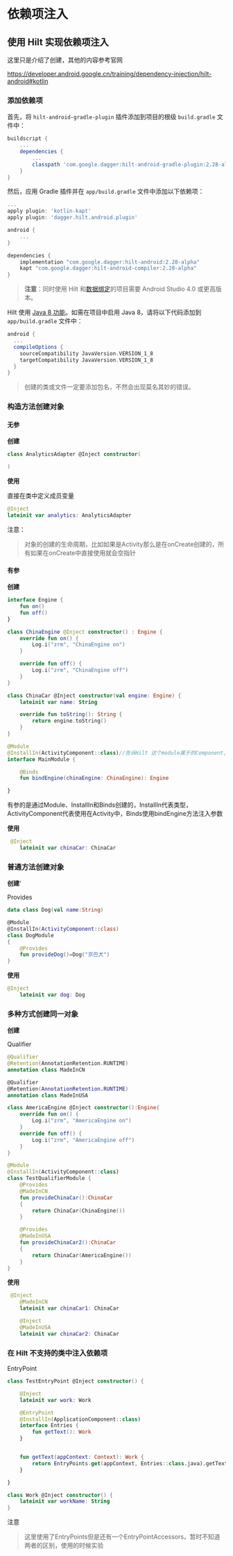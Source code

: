 # 依赖项注入



## 使用 Hilt 实现依赖项注入

这里只是介绍了创建，其他的内容参考官网

https://developer.android.google.cn/training/dependency-injection/hilt-android#kotlin



### 添加依赖项

首先，将 `hilt-android-gradle-plugin` 插件添加到项目的根级 `build.gradle` 文件中：

```groovy
buildscript {
    ...
    dependencies {
        ...
        classpath 'com.google.dagger:hilt-android-gradle-plugin:2.28-alpha'
    }
}
```



然后，应用 Gradle 插件并在 `app/build.gradle` 文件中添加以下依赖项：

```groovy
...
apply plugin: 'kotlin-kapt'
apply plugin: 'dagger.hilt.android.plugin'

android {
    ...
}

dependencies {
    implementation "com.google.dagger:hilt-android:2.28-alpha"
    kapt "com.google.dagger:hilt-android-compiler:2.28-alpha"
}
```



> **注意**：同时使用 Hilt 和[数据绑定](https://developer.android.google.cn/topic/libraries/data-binding)的项目需要 Android Studio 4.0 或更高版本。

Hilt 使用 [Java 8 功能](https://developer.android.google.cn/studio/write/java8-support)。如需在项目中启用 Java 8，请将以下代码添加到 `app/build.gradle` 文件中：

```groovy
android {
  ...
  compileOptions {
    sourceCompatibility JavaVersion.VERSION_1_8
    targetCompatibility JavaVersion.VERSION_1_8
  }
}
```





>  创建的类或文件一定要添加包名，不然会出现莫名其妙的错误。



### 构造方法创建对象

#### 无参

**创建**

```kotlin
class AnalyticsAdapter @Inject constructor(

)
```

**使用**

直接在类中定义成员变量

```kotlin
@Inject
lateinit var analytics: AnalyticsAdapter
```

注意：

> 对象的创建的生命周期，比如如果是Activity那么是在onCreate创建的，所有如果在onCreate中直接使用就会空指针

#### 有参

**创建**

```kotlin
interface Engine {
    fun on()
    fun off()
}

class ChinaEngine @Inject constructor() : Engine {
    override fun on() {
        Log.i("zrm", "ChinaEngine on")
    }

    override fun off() {
        Log.i("zrm", "ChinaEngine off")
    }
}

class ChinaCar @Inject constructor(val engine: Engine) {
    lateinit var name: String

    override fun toString(): String {
        return engine.toString()
    }
}

@Module
@InstallIn(ActivityComponent::class)//告诉Hilt 这个module属于的Component,ActivityComponent是Hilt定义好的
interface MainModule {

    @Binds
    fun bindEngine(chinaEngine: ChinaEngine): Engine

}
```

有参的是通过Module、InstallIn和Binds创建的，InstallIn代表类型，ActivityComponent代表使用在Activity中，Binds使用bindEngine方法注入参数

**使用**

```kotlin
 @Inject
    lateinit var chinaCar: ChinaCar
```

### 普通方法创建对象

**创建**‘

Provides

```kotlin
data class Dog(val name:String)

@Module
@InstallIn(ActivityComponent::class)
class DogModule
{
    @Provides
    fun provideDog()=Dog("京巴犬")
}
```

**使用**

```kotlin
@Inject
    lateinit var dog: Dog
```

### 多种方式创建同一对象

**创建**

Qualifier

```kotlin
@Qualifier
@Retention(AnnotationRetention.RUNTIME)
annotation class MadeInCN

@Qualifier
@Retention(AnnotationRetention.RUNTIME)
annotation class MadeInUSA

class AmericaEngine @Inject constructor():Engine{
    override fun on() {
        Log.i("zrm", "AmericaEngine on")
    }
    override fun off() {
        Log.i("zrm", "AmericaEngine off")
    }
}

@Module
@InstallIn(ActivityComponent::class)
class TestQualifierModule {
    @Provides
    @MadeInCN
    fun provideChinaCar():ChinaCar
    {
        return ChinaCar(ChinaEngine())
    }

    @Provides
    @MadeInUSA
    fun provideChinaCar2():ChinaCar
    {
        return ChinaCar(AmericaEngine())
    }
}
```

**使用**

```kotlin
 @Inject
    @MadeInCN
    lateinit var chinaCar1: ChinaCar

    @Inject
    @MadeInUSA
    lateinit var chinaCar2: ChinaCar
```

### 在 Hilt 不支持的类中注入依赖项

EntryPoint

```kotlin
class TestEntryPoint @Inject constructor() {

    @Inject
    lateinit var work: Work

    @EntryPoint
    @InstallIn(ApplicationComponent::class)
    interface Entries {
        fun getText(): Work
    }


    fun getText(appContext: Context): Work {
        return EntryPoints.get(appContext, Entries::class.java).getText()
    }

}

class Work @Inject constructor() {
    lateinit var workName: String
}

```

注意

> 这里使用了EntryPoints但是还有一个EntryPointAccessors，暂时不知道两者的区别，使用的时候实验